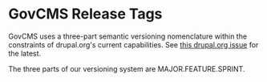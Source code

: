 # GovCMS Release Tags

GovCMS uses a three-part semantic versioning nomenclature within the
constraints of drupal.org's current capabilities. See
[this drupal.org issue](https://www.drupal.org/node/1612910) for the latest.

The three parts of our versioning system are MAJOR.FEATURE.SPRINT.
